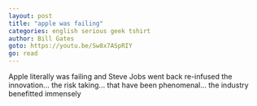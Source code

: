 ```yaml
---
layout: post
title: "apple was failing"
categories: english serious geek tshirt
author: Bill Gates
goto: https://youtu.be/Sw8x7ASpRIY
go: read
---
```

Apple literally was failing and Steve Jobs went back re-infused the innovation... the risk taking... that have been phenomenal... the industry benefitted immensely
